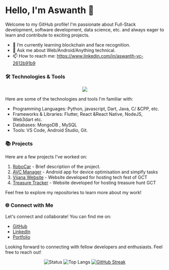# Hello, I'm Aswanth 👋

Welcome to my GitHub profile! I'm passionate about Full-Stack development, software development, data science, etc. and always eager to learn and contribute to exciting projects.

- 🌱 I’m currently learning blockchain and face recognition.
- 💬 Ask me about Web/Android/Anything technical.
- 📫 How to reach me: https://www.linkedin.com/in/aswanth-vc-2612b91b9

### 🛠️ Technologies & Tools

<p align="center">
  <img src="https://skillicons.dev/icons?i=flutter,react,androidstudio,django,figma,gcp,linux,laravel,mongodb,nodejs,vercel,vscode,github,python,javascript,ts,dart,cpp,java,html,php,bash,mysql,css&perline=12" />
</p>

Here are some of the technologies and tools I'm familiar with:

- Programming Languages: Python, javascript, Dart, Java, C/
  &CPP, etc.
- Frameworks & Libraries: Flutter, React &React Native, NodeJS, Web3dart etc.
- Databases: MongoDB , MySQL
- Tools: VS Code, Android Studio, Git.

### 📚 Projects

Here are a few projects I've worked on:

1. [RoboCar](link-to-project-repo) - Brief description of the project.
2. [AVC Manager](https://github.com/aswanthabam/Manager) - Android app for device optimisation and simplfy tasks
3. [Vijana Website](https://vijnana.web.app) - Website developed for hosting tech fest of GCT
4. [Treasure Tracker](https://github.com/aswanthabam/GCT-TreasureHunt/blob/master/Procfile) - Website developed for hosting treasure hunt GCT

Feel free to explore my repositories to learn more about my work!

### 🌐 Connect with Me

Let's connect and collaborate! You can find me on:

- [GitHub](https://github.com/aswanthabam)
- [LinkedIn](https://www.linkedin.com/in/aswanth-vc-2612b91b9)
- [Portfolio](https://aswanthvc.web.app)

Looking forward to connecting with fellow developers and enthusiasts. Feel free to reach out!

<center>

![Status](https://github-readme-stats.vercel.app/api?username=aswanthabam&show_icons=true&theme=transparent&rank_icon=github&include_all_commits=true&show_owner=true&border_radius=10&card_width=500px)
![Top Langs](https://github-readme-stats.vercel.app/api/top-langs/?username=aswanthabam&size_weight=0.5&count_weight=0.5&langs_count=8&layout=compact&theme=transparent&border_radius=10&card_width=500px&include_all_commits=true)
[![GitHub Streak](http://github-readme-streak-stats.herokuapp.com?user=aswanthabam&theme=dark&background=000000)](https://git.io/streak-stats)

<!-- <div style="display:flex;align-items:center;flex-direction:column"> 
 <h3>Visitor Count</h3>
 <img src="https://profile-counter.glitch.me/aswanthabam/count.svg" />
</div> -->

</center>
